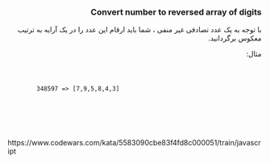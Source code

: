 <div dir="rtl">
<h3>Convert number to reversed array of digits</h3>
با توجه به یک عدد تصادفی غیر منفی ، شما باید ارقام این عدد را در یک آرایه به ترتیب معکوس برگردانید.


مثال:
</div>
<code>
    <pre>
        348597 => [7,9,5,8,4,3]
    </pre>
</code>
<br>
<br>
<br>
https://www.codewars.com/kata/5583090cbe83f4fd8c000051/train/javascript
<br>

